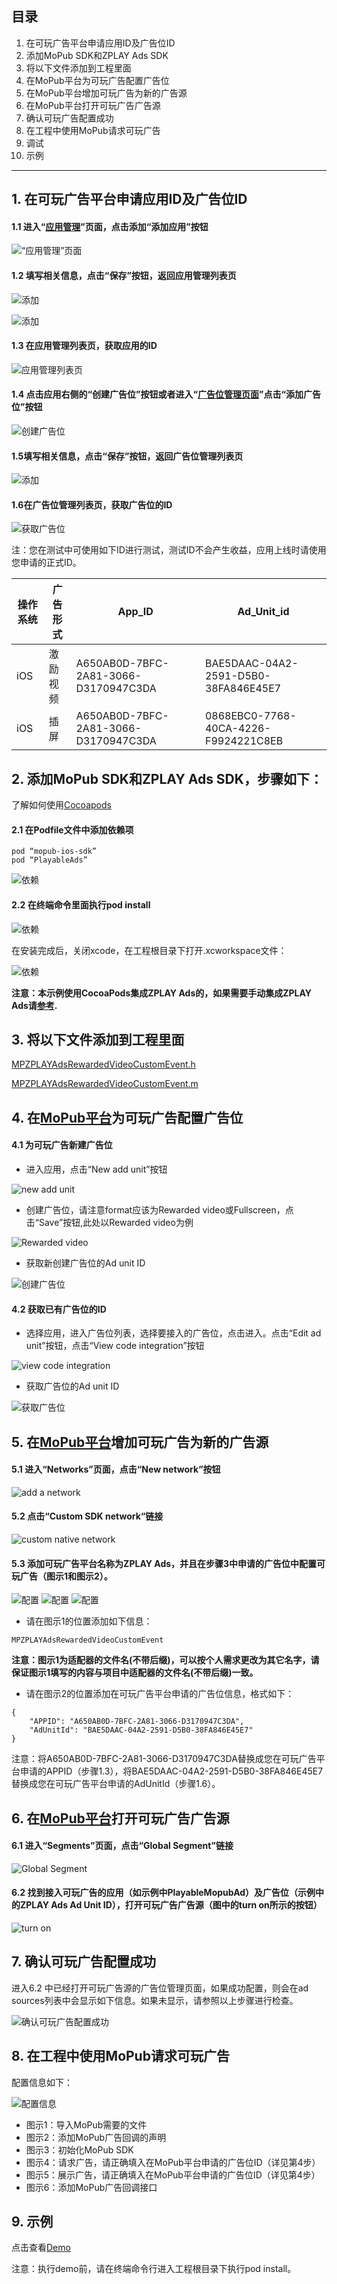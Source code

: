 
## 目录
1. 在可玩广告平台申请应用ID及广告位ID
2. 添加MoPub SDK和ZPLAY Ads SDK
3. 将以下文件添加到工程里面 
4. 在MoPub平台为可玩广告配置广告位 
5. 在MoPub平台增加可玩广告为新的广告源 
6. 在MoPub平台打开可玩广告广告源 
7. 确认可玩广告配置成功 
8. 在工程中使用MoPub请求可玩广告 
9. 调试
10. 示例

---

## 1. 在可玩广告平台申请应用ID及广告位ID
#### 1.1 进入“[应用管理](https://sellers.zplayads.com/#/app/appList/)”页面，点击添加“添加应用”按钮
![“应用管理”页面](imgs/001.png)

#### 1.2 填写相关信息，点击“保存”按钮，返回应用管理列表页 
![添加](imgs/002.png)

![添加](imgs/002-2.png)

#### 1.3 在应用管理列表页，获取应用的ID
![应用管理列表页](imgs/003.png)

#### 1.4 点击应用右侧的“创建广告位”按钮或者进入“[广告位管理页面](https://sellers.zplayads.com/#/ad/placeList/)”点击“添加广告位”按钮
![创建广告位](imgs/004.png)

#### 1.5填写相关信息，点击“保存”按钮，返回广告位管理列表页
![添加](imgs/005.png)

#### 1.6在广告位管理列表页，获取广告位的ID
![获取广告位](imgs/006.png)

注：您在测试中可使用如下ID进行测试，测试ID不会产生收益，应用上线时请使用您申请的正式ID。

| 操作系统 | 广告形式 | App_ID                               | Ad_Unit_id                           |
| ---- | ---- | ------------------------------------ | ------------------------------------ |
| iOS  | 激励视频 | A650AB0D-7BFC-2A81-3066-D3170947C3DA | BAE5DAAC-04A2-2591-D5B0-38FA846E45E7 |
| iOS  | 插屏   | A650AB0D-7BFC-2A81-3066-D3170947C3DA | 0868EBC0-7768-40CA-4226-F9924221C8EB |

## 2. 添加MoPub SDK和ZPLAY Ads SDK，步骤如下：

了解如何使用[Cocoapods](https://guides.cocoapods.org/using/getting-started.html)

#### 2.1 在Podfile文件中添加依赖项
```
pod “mopub-ios-sdk”
pod “PlayableAds”
```
![依赖](imgs/007.png)

#### 2.2 在终端命令里面执行pod install
![依赖](imgs/008.png)

在安装完成后，关闭xcode，在工程根目录下打开.xcworkspace文件：

![依赖](imgs/009.png)

**注意：本示例使用CocoaPods集成ZPLAY Ads的，如果需要手动集成ZPLAY Ads请[参考](https://github.com/zplayads/PlayableAdsDemo-iOS/blob/master/README-CN.md#22-%E6%89%8B%E5%8A%A8%E9%9B%86%E6%88%90playableads-sdk).**

## 3. 将以下文件添加到工程里面

[MPZPLAYAdsRewardedVideoCustomEvent.h](./PlayableMopubAd/MPZPLAYAdsRewardedVideoCustomEvent.h)

[MPZPLAYAdsRewardedVideoCustomEvent.m](./PlayableMopubAd/MPZPLAYAdsRewardedVideoCustomEvent.m)

## 4. 在[MoPub平台](https://app.mopub.com/apps)为可玩广告配置广告位
#### 4.1 为可玩广告新建广告位
- 进入应用，点击“New add unit”按钮

![new add unit](imgs/011.png)

- 创建广告位，请注意format应该为Rewarded video或Fullscreen，点击“Save”按钮,此处以Rewarded video为例

![Rewarded video](imgs/012.png) 

- 获取新创建广告位的Ad unit ID

![创建广告位](imgs/013.png)

#### 4.2 获取已有广告位的ID
- 选择应用，进入广告位列表，选择要接入的广告位，点击进入。点击“Edit ad unit”按钮，点击“View code integration”按钮

![view code integration](imgs/014.png)

- 获取广告位的Ad unit ID

![获取广告位](imgs/015.png)

## 5. 在[MoPub平台](https://app.mopub.com/networks)增加可玩广告为新的广告源
#### 5.1 进入“Networks”页面，点击“New network”按钮
![add a network](imgs/016.png)

#### 5.2 点击“Custom SDK network“链接
![custom native network](imgs/017.png)

#### 5.3 添加可玩广告平台名称为ZPLAY Ads，并且在步骤3中申请的广告位中配置可玩广告（图示1和图示2）。

![配置](imgs/018-1.png)
![配置](imgs/018-2.png)
![配置](imgs/018-3.png)

- 请在图示1的位置添加如下信息：
```
MPZPLAYAdsRewardedVideoCustomEvent
```
**注意：图示1为适配器的文件名(不带后缀)，可以按个人需求更改为其它名字，请保证图示1填写的内容与项目中适配器的文件名(不带后缀)一致。**

- 请在图示2的位置添加在可玩广告平台申请的广告位信息，格式如下：
```
{
	"APPID": "A650AB0D-7BFC-2A81-3066-D3170947C3DA",
	"AdUnitId": "BAE5DAAC-04A2-2591-D5B0-38FA846E45E7"
}
```
注意：将A650AB0D-7BFC-2A81-3066-D3170947C3DA替换成您在可玩广告平台申请的APPID（步骤1.3），将BAE5DAAC-04A2-2591-D5B0-38FA846E45E7替换成您在可玩广告平台申请的AdUnitId（步骤1.6）。

## 6. 在[MoPub平台](https://app.mopub.com/segments)打开可玩广告广告源
#### 6.1 进入“Segments”页面，点击“Global Segment”链接
![Global Segment](imgs/019.png)

#### 6.2 找到接入可玩广告的应用（如示例中PlayableMopubAd）及广告位（示例中的ZPLAY Ads Ad Unit ID），打开可玩广告广告源（图中的turn on所示的按钮）

![turn on](imgs/020.png)

## 7. 确认可玩广告配置成功
进入6.2 中已经打开可玩广告源的广告位管理页面，如果成功配置，则会在ad sources列表中会显示如下信息。如果未显示，请参照以上步骤进行检查。

![确认可玩广告配置成功](imgs/021.png)

## 8. 在工程中使用MoPub请求可玩广告

配置信息如下：

![配置信息](imgs/022.png)

- 图示1：导入MoPub需要的文件
- 图示2：添加MoPub广告回调的声明
- 图示3：初始化MoPub SDK
- 图示4：请求广告，请正确填入在MoPub平台申请的广告位ID（详见第4步）
- 图示5：展示广告，请正确填入在MoPub平台申请的广告位ID（详见第4步）
- 图示6：添加MoPub广告回调接口

## 9. 示例
点击查看[Demo](https://github.com/zplayads/PlayableMopubAdDemo-iOS)

注意：执行demo前，请在终端命令行进入工程根目录下执行pod install。
